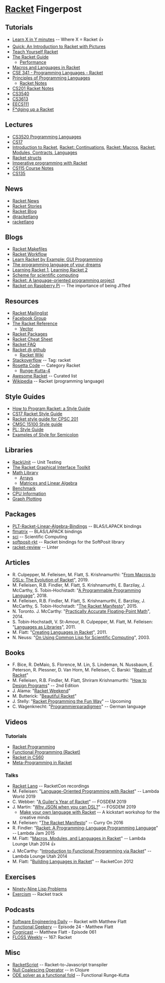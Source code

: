 # [Racket](https://racket-lang.org) Fingerpost

## Tutorials

* [Learn X in Y minutes](https://learnxinyminutes.com/docs/racket/) -- Where X = Racket :+1:
* [Quick: An Introduction to Racket with Pictures](https://docs.racket-lang.org/quick/)
* [Teach Yourself Racket](https://cs.uwaterloo.ca/~plragde/flaneries/TYR/)
* [The Racket Guide](https://docs.racket-lang.org/guide/index.html)
  * [Performance](https://docs.racket-lang.org/guide/performance.html)
* [Macros and Languages in Racket](https://rmculpepper.github.io/malr/index.html)
* [CSE 341 - Programming Languages - Racket](https://courses.cs.washington.edu/courses/cse341/12au/racket/basics.html)
* [Principles of Programming Languages](https://cs.wellesley.edu/~cs251/s20/)
  * [Racket Notes](https://cs.wellesley.edu/~cs251/f15/notes/racket.html)
* [CS201 Racket Notes](https://zoo.cs.yale.edu/classes/cs201/Fall_2019/lectures/racket.html)
* [CS3540](https://www.cs.uni.edu/~wallingf/teaching/cs3540/sessions/index.html)
* [CS3613](https://www.cs.unb.ca/~bremner/teaching/cs3613/tutorials/)
* [EECS111](https://slim.computer/eecs-111-ta-guide/meta/Introduction.html)
* [F*dging up a Racket](https://www.hashcollision.org/brainfudge/index.html)

## Lectures

* [CS3520 Programming Languages](https://my.eng.utah.edu/~cs3520/f18/schedule.html)
* [CS17](https://cs.brown.edu/courses/cs017/notes.html)
* [Introduction to Racket](https://www.it.uu.se/edu/course/homepage/avfunpro/ht13/lectures/Racket-1-Intro.pdf),
  [Racket: Continuations](https://www.it.uu.se/edu/course/homepage/avfunpro/ht13/lectures/Racket-2-Continuations.pdf),
  [Racket: Macros](https://www.it.uu.se/edu/course/homepage/avfunpro/ht13/lectures/Racket-3-Macros.pdf),
  [Racket: Modules, Contracts, Languages](https://www.it.uu.se/edu/course/homepage/avfunpro/ht13/lectures/Racket-4-Modules.pdf)
* [Racket structs](https://courses.cs.washington.edu/courses/cse413/14au/lectures/413fa14_grossman.pdf)
* [Imperative programming with Racket](https://staff.fmi.uvt.ro/~mircea.marin/lectures/FP/L-06.pdf)
* [CS115 Course Notes](https://www.student.cs.uwaterloo.ca/~cs115/coursenotes1/1199/)
* [CS135](https://www.student.cs.uwaterloo.ca/~cs135/cc/)

## News

* [Racket News](https://racket-news.com/)
* [Racket Stories](https://racket-stories.com/)
* [Racket Blog](https://blog.racket-lang.org/)
* [@racketlang](https://twitter.com/racketlang)
* [racketlang](https://www.facebook.com/racketlang)

## Blogs

* [Racket Makefiles](https://www.greghendershott.com/2017/04/racket-makefiles.html)
* [Racket Workflow](https://www.greghendershott.com/2014/11/racket-workflow.html)
* [Learn Racket by Example: GUI Programming](https://dev.to/goober99/learn-racket-by-example-gui-programming-3epm)
* [The programming language of your dreams](rilouw.eu/article/the-programming-language-of-your-dreams-part-1)
* [Learning Racket 1](https://artyom.me/learning-racket-1), [Learning Racket 2](https://artyom.me/learning-racket-2)
* [Scheme for scientific computing](http://fmnt.info/blog/20181029_scheme.html)
* [Racket: A language-oriented programming project](https://jaxenter.com/racket-language-oriented-programming-141805.html)
* [Racket on Raspberry Pi](https://danielkvasnicka.tumblr.com/post/54741297421/racket-on-raspberry-pi-the-importance-of-being/amp) -- The importance of being JITted

## Resources

* [Racket Mailinglist](https://groups.google.com/forum/#!forum/racket-users)
* [Facebook Group](https://www.facebook.com/groups/436305706723234)
* [The Racket Reference](https://docs.racket-lang.org/reference/index.html)
  * [Vector](https://docs.racket-lang.org/reference/vectors.html)
* [Racket Packages](https://pkgs.racket-lang.org/)
* [Racket Cheat Sheet](https://docs.racket-lang.org/racket-cheat/index.html)
* [Racket FAQ](https://www.cs.uni.edu/~wallingf/teaching/cs3540/resources/scheme-faq.html)
* [Racket @ github](https://github.com/racket)
  * [Racket Wiki](https://github.com/racket/racket/wiki)
* [Stackoverflow](https://stackoverflow.com/questions/tagged/racket) -- Tag: racket
* [Rosetta Code](https://rosettacode.org/wiki/Category:Racket) -- Category Racket
  * [Runge-Kutta-4](https://rosettacode.org/wiki/Runge-Kutta_method#Racket)
* [Awesome Racket](https://github.com/avelino/awesome-racket) -- Curated list
* [Wikipedia](https://en.wikipedia.org/wiki/Racket_(programming_language)) -- Racket (programming language)

## Style Guides

* [How to Program Racket: a Style Guide](https://docs.racket-lang.org/style/index.html)
* [CS17 Racket Style Guide](https://cs.brown.edu/courses/cs017/content/docs/racket-style.pdf)
* [Racket style guide for CPSC 201](https://zoo.cs.yale.edu/classes/cs201/Fall_2019/Racket-style-guide.html)
* [CMSC 15100 Style guide](http://people.cs.uchicago.edu/~adamshaw/cmsc15100-2017/typed-racket-guide/style-guide.html)
* [PL: Style Guide](https://pl.barzilay.org/style-guide.html)
* [Examples of Style for Semicolon](http://www.lispworks.com/documentation/HyperSpec/Body/02_ddbe.htm)

## Libraries

* [RackUnit](https://docs.racket-lang.org/rackunit/) -- Unit Testing
* [The Racket Graphical Interface Toolkit](https://docs.racket-lang.org/gui/index.html)
* [Math Library](https://docs.racket-lang.org/math/index.html)
  * [Arrays](https://docs.racket-lang.org/math/array.html)
  * [Matrices and Linear Algebra](https://docs.racket-lang.org/math/matrices.html)
* [Benchmark](https://docs.racket-lang.org/benchmark/index.html)
* [CPU Information](https://docs.racket-lang.org/cpuinfo/index.html)
* [Graph Plotting](https://docs.racket-lang.org/plot/index.html)

## Packages

* [PLT-Racket-Linear-Algebra-Bindings](https://github.com/farr/PLT-Racket-Linear-Algebra-Bindings) -- BLAS/LAPACK bindings
* [flmatrix](https://github.com/soegaard/flmatrix) -- BLAS/LAPACK bindings
* [sci](https://github.com/soegaard/sci/) -- Scientific Computing
* [softposit-rkt](https://github.com/DavidThien/softposit-rkt) -- Racket bindings for the SoftPosit library
* [racket-review](https://github.com/Bogdanp/racket-review) -- Linter

## Articles

* R. Culpepper, M. Felleisen, M. Flatt, S. Krishnamurthi: "[From Macros to DSLs: The Evolution of Racket](https://doi.org/10.4230/LIPIcs.SNAPL.2019.5)", 2019.
* M. Felleisen, R.B. Findler, M. Flatt, S. Krishnamurthi, E. Barzilay, J. McCarthy, S. Tobin-Hochstadt: "[A Programmable Programming Language](https://doi.org/10.1145/3127323)", 2018.
* M. Felleisen, R.B. Findler, M. Flatt, S. Krishnamurthi, E. Barzilay, J. McCarthy, S. Tobin-Hochstadt: "[The Racket Manifesto](https://doi.org/10.4230/LIPIcs.SNAPL.2015.113)", 2015.
* N. Toronto. J. McCarthy: "[Practically Accurate Floating-Point Math](https://doi.org/10.1109/MCSE.2014.90)", 2014.
* S. Tobin-Hochstadt, V. St-Amour, R. Culpepper, M. Flatt, M. Felleisen: "[Languages as Libraries](https://doi.org/10.1145/1993498.1993514)", 2011.
* M. Flatt: "[Creating Languages in Racket](https://doi.org/10.1145/2063176.2063195)", 2011.
* N. Neuss: "[On Using Common Lisp for Scientific Computing](https://doi.org/10.1007/978-3-642-19014-8_11)", 2003.

## Books

* F. Bice, R. DeMaio, S. Florence, M. Lin, S. Lindeman, N. Nussbaum, E. Peterson, R. Plessner, D. Van Horn, M. Felleisen, C. Barski: "[Realm of Racket](https://www.realmofracket.com/)"
* M. Felleisen, R.B. Findler, M. Flatt, Shriram Krishnamurthi: "[How to Design Programs](https://htdp.org/2018-01-06/Book/index.html)" -- 2nd Edition
* J. Alama: "[Racket Weekend](https://gumroad.com/l/racketweekend)"
* M. Butterick: "[Beautiful Racket](https://beautifulracket.com/)"
* J. Stelly: "[Racket Programming the Fun Way](https://www.penguinrandomhouse.com/books/645955/racket-programming-the-fun-way-by-james-stelly/)" -- Upcoming
* C. Wagenknecht: "[Programmierparadigmen](https://doi.org/10.1007/978-3-658-14134-9)" -- German language

## Videos

### Tutorials

* [Racket Programming](https://www.youtube.com/playlist?list=PLsWq88lFdQCfZtDRUQVuGGbnthiEIeQdf)
* [Functional Programming (Racket)](https://www.youtube.com/playlist?list=PLIRuSslToIDjbx6Q13syDihN7WJcqQF_k)
* [Racket in CS60](https://www.youtube.com/playlist?list=PLHqz-wcqDQIEThNEXViEb1iFh9vbOtUD_)
* [Meta-Programming in Racket](https://youtu.be/Duvf1_GAZHM)

### Talks

* [Racket Lang](https://www.youtube.com/user/racketlang/) -- RacketCon recordings
* M. Felleisen: "[Language-Oriented Programming with Racket](https://youtu.be/z8Pz4bJV3Tk)" -- Lambda World 2019
* C. Webber: "[A Guiler's Year of Racket](https://youtu.be/R-hy8xLlkHA)" -- FOSDEM 2019
* J. Martin: "[Why JSON when you can DSL?](https://youtu.be/0bqPYIuFvpo)" -- FOSDEM 2019
  * [Make your own language with Racket](https://youtu.be/fJvef31CuU0) -- A kickstart workshop for the creative minds
* M. Felleisen: "[The Racket Manifesto](https://youtu.be/-cLI3GHvLOM)" -- Curry On 2016
* R. Findler: "[Racket: A Programming-Language Programming Language](https://youtu.be/hFlIl0Zo234)" -- Lambda Jam 2015
* M. Flatt: "[Macros, Modules, and Languages in Racket](https://youtu.be/Z4qn9NFfb9s)" -- Lambda Lounge Utah 2014 :+1:
* J. McCarthy: "[Introduction to Functional Programming via Racket](https://youtu.be/K0TItrQNT8Q)" -- Lambda Lounge Utah 2014
* M. Flatt: "[Building Languages in Racket](https://youtu.be/y1rOWZkALto)" -- RacketCon 2012

## Exercises

* [Ninety-Nine Lisp Problems](https://www.ic.unicamp.br/~meidanis/courses/mc336/2006s2/funcional/L-99_Ninety-Nine_Lisp_Problems.html)
* [Exercism](https://exercism.io/tracks/racket) -- Racket track

## Podcasts

* [Software Engineering Daily](https://softwareengineeringdaily.com/2015/11/04/racket-with-matthew-flatt/) -- Racket with Matthew Flatt
* [Functional Geekery](https://www.functionalgeekery.com/episode-24-matthew-flatt/) -- Episode 24 - Matthew Flatt
* [Cognicast](https://blog.cognitect.com/cognicast/061-matthew-flatt) --  Matthew Flatt - Episode 061
* [FLOSS Weekly](https://twit.tv/shows/floss-weekly/episodes/167) -- 167: Racket

## Misc

* [RacketScript](https://github.com/vishesh/racketscript) -- Racket-to-Javascript transpiler
* [Null Coalescing Operator](https://en.wikipedia.org/wiki/Null_coalescing_operator#Clojure) -- in Clojure
* [ODE solver as a functional fold](https://www.johndcook.com/blog/2016/06/02/ode-solver-as-a-functional-fold/) -- Functional Runge-Kutta

